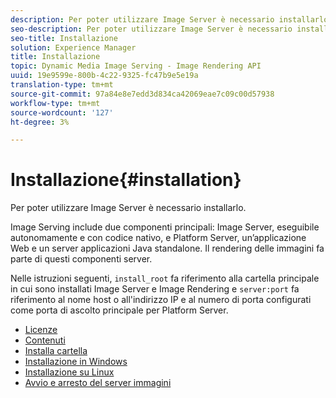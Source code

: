 ```yaml
---
description: Per poter utilizzare Image Server è necessario installarlo.
seo-description: Per poter utilizzare Image Server è necessario installarlo.
seo-title: Installazione
solution: Experience Manager
title: Installazione
topic: Dynamic Media Image Serving - Image Rendering API
uuid: 19e9599e-800b-4c22-9325-fc47b9e5e19a
translation-type: tm+mt
source-git-commit: 97a84e8e7edd3d834ca42069eae7c09c00d57938
workflow-type: tm+mt
source-wordcount: '127'
ht-degree: 3%

---
```



# Installazione{#installation}

Per poter utilizzare Image Server è necessario installarlo.

Image Serving include due componenti principali: Image Server, eseguibile autonomamente e con codice nativo, e Platform Server, un’applicazione Web e un server applicazioni Java standalone. Il rendering delle immagini fa parte di questi componenti server.

Nelle istruzioni seguenti, `install_root` fa riferimento alla cartella principale in cui sono installati Image Server e Image Rendering e `server:port` fa riferimento al nome host o all&#39;indirizzo IP e al numero di porta configurati come porta di ascolto principale per Platform Server.

* [Licenze](c-licensing.md)
* [Contenuti](c-contents.md)
* [Installa cartella](c-install-folder.md)
* [Installazione in Windows](t-installing-on-windows/t-installing-on-windows.md)
* [Installazione su Linux](c-installing-linux/c-installing-linux.md)
* [Avvio e arresto del server immagini](t-starting-and-stopping/t-starting-and-stopping.md)
